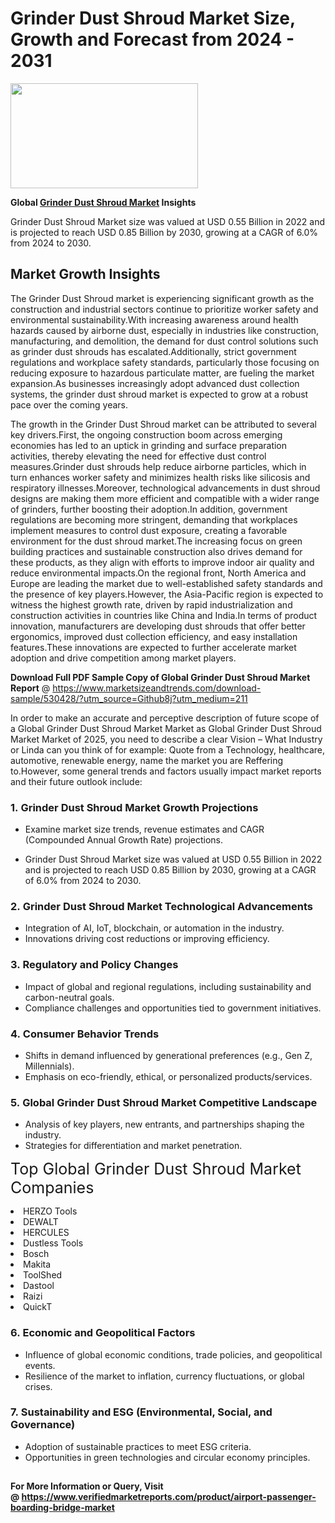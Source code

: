 <H1>Grinder Dust Shroud Market Size, Growth and Forecast from 2024 - 2031</H1><img class="aligncenter size-medium wp-image-584254" src="https://thirdeyenews.in/wp-content/uploads/2024/09/Global-Market-Research-300x168.jpeg" alt="" width="300" height="168" /><p><strong>Global&nbsp;<a href="https://www.marketsizeandtrends.com/download-sample/530428/?utm_source=Github8j?utm_medium=211">Grinder Dust Shroud Market</a> Insights</strong></p><p>Grinder Dust Shroud Market size was valued at USD 0.55 Billion in 2022 and is projected to reach USD 0.85 Billion by 2030, growing at a CAGR of 6.0% from 2024 to 2030.</p><p><h2>Market Growth Insights</h2> <p>The Grinder Dust Shroud market is experiencing significant growth as the construction and industrial sectors continue to prioritize worker safety and environmental sustainability.With increasing awareness around health hazards caused by airborne dust, especially in industries like construction, manufacturing, and demolition, the demand for dust control solutions such as grinder dust shrouds has escalated.Additionally, strict government regulations and workplace safety standards, particularly those focusing on reducing exposure to hazardous particulate matter, are fueling the market expansion.As businesses increasingly adopt advanced dust collection systems, the grinder dust shroud market is expected to grow at a robust pace over the coming years.</p> <p>The growth in the Grinder Dust Shroud market can be attributed to several key drivers.First, the ongoing construction boom across emerging economies has led to an uptick in grinding and surface preparation activities, thereby elevating the need for effective dust control measures.Grinder dust shrouds help reduce airborne particles, which in turn enhances worker safety and minimizes health risks like silicosis and respiratory illnesses.Moreover, technological advancements in dust shroud designs are making them more efficient and compatible with a wider range of grinders, further boosting their adoption.In addition, government regulations are becoming more stringent, demanding that workplaces implement measures to control dust exposure, creating a favorable environment for the dust shroud market.The increasing focus on green building practices and sustainable construction also drives demand for these products, as they align with efforts to improve indoor air quality and reduce environmental impacts.On the regional front, North America and Europe are leading the market due to well-established safety standards and the presence of key players.However, the Asia-Pacific region is expected to witness the highest growth rate, driven by rapid industrialization and construction activities in countries like China and India.In terms of product innovation, manufacturers are developing dust shrouds that offer better ergonomics, improved dust collection efficiency, and easy installation features.These innovations are expected to further accelerate market adoption and drive competition among market players.<p><span class=""><strong>Download Full PDF Sample Copy of Global Grinder Dust Shroud Market Report</strong> @ <a href="https://www.marketsizeandtrends.com/download-sample/530428/?utm_source=Github8j?utm_medium=211" target="_blank">https://www.marketsizeandtrends.com/download-sample/530428/?utm_source=Github8j?utm_medium=211</a></span></p><p>In order to make an accurate and perceptive description of future scope of a Global&nbsp;Grinder Dust Shroud Market Market as Global&nbsp;Grinder Dust Shroud Market Market of 2025, you need to describe a clear Vision &ndash; What Industry or Linda can you think of for example: Quote from a Technology, healthcare, automotive, renewable energy, name the market you are Reffering to.However, some general trends and factors usually impact market reports and their future outlook include:</p><h3>1.&nbsp;<strong>Grinder Dust Shroud Market Growth Projections</strong></h3><ul><li>Examine market size trends, revenue estimates and CAGR (Compounded Annual Growth Rate) projections.</li><li><p>Grinder Dust Shroud Market size was valued at USD 0.55 Billion in 2022 and is projected to reach USD 0.85 Billion by 2030, growing at a CAGR of 6.0% from 2024 to 2030.</p></li></ul><h3>2.&nbsp;<strong>Grinder Dust Shroud Market Technological Advancements</strong></h3><ul><li>Integration of AI, IoT, blockchain, or automation in the industry.</li><li>Innovations driving cost reductions or improving efficiency.</li></ul><h3>3.&nbsp;<strong>Regulatory and Policy Changes</strong></h3><ul><li>Impact of global and regional regulations, including sustainability and carbon-neutral goals.</li><li>Compliance challenges and opportunities tied to government initiatives.</li></ul><h3>4.&nbsp;<strong>Consumer Behavior Trends</strong></h3><ul><li>Shifts in demand influenced by generational preferences (e.g., Gen Z, Millennials).</li><li>Emphasis on eco-friendly, ethical, or personalized products/services.</li></ul><h3>5.&nbsp;<strong>Global Grinder Dust Shroud Market Competitive Landscape</strong></h3><ul><li>Analysis of key players, new entrants, and partnerships shaping the industry.</li><li>Strategies for differentiation and market penetration.</li></ul><p data-pm-slice="1 1 []"><span style="color: inherit; font-family: inherit; font-size: 25px;">Top Global Grinder Dust Shroud Market Companies</span></p><div class="" data-test-id=""><p><li>HERZO Tools</li><li> DEWALT</li><li> HERCULES</li><li> Dustless Tools</li><li> Bosch</li><li> Makita</li><li> ToolShed</li><li> Dastool</li><li> Raizi</li><li> QuickT</li></p></div><h3>6.&nbsp;<strong>Economic and Geopolitical Factors</strong></h3><ul><li>Influence of global economic conditions, trade policies, and geopolitical events.</li><li>Resilience of the market to inflation, currency fluctuations, or global crises.</li></ul><h3>7.&nbsp;<strong>Sustainability and ESG (Environmental, Social, and Governance)</strong></h3><ul><li>Adoption of sustainable practices to meet ESG criteria.</li><li>Opportunities in green technologies and circular economy principles.</li></ul><h2><strong style="font-size: 14px;">For More Information or Query, Visit @&nbsp;</strong><a style="background-color: #ffffff; font-size: 14px;" href="https://www.marketsizeandtrends.com/report/grinder-dust-shroud-market/" target="_blank">https://www.verifiedmarketreports.com/product/airport-passenger-boarding-bridge-market</a></h2>
